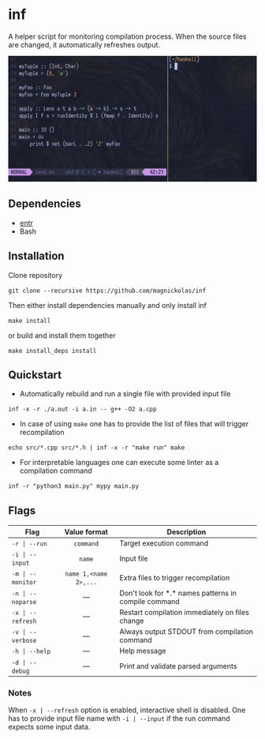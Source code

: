 # inf

A helper script for monitoring compilation process.
When the source files are changed, it automatically refreshes output.

<img src="https://github.com/magnickolas/inf/blob/815abc8c51ec0afb5653211c557de662dad04bb6/extra/demo.gif" width="700">

## Dependencies

- [entr](https://github.com/eradman/entr)
- Bash

## Installation

Clone repository
```console
git clone --recursive https://github.com/magnickolas/inf
```

Then either install dependencies manually and only install inf
```console
make install
```
or build and install them together
```console
make install_deps install 
```

## Quickstart

- Automatically rebuild and run a single file with provided input file
```console
inf -x -r ./a.out -i a.in -- g++ -O2 a.cpp
 ```

- In case of using `make` one has to provide the list of files that will trigger recompilation
```console
echo src/*.cpp src/*.h | inf -x -r "make run" make
```

- For interpretable languages one can execute some linter as a compilation command
```console
inf -r "python3 main.py" mypy main.py
```

## Flags

| Flag              |     Value format      | Description                                                                                 |
| ----------------- |:---------------------:| ------------------------------------------------------------------------------------------- |
| `-r \| --run`     |       `command`       | Target execution command                                                                    |
| `-i \| --input`   |        `name`         | Input file                                                                                  |
| `-m \| --monitor` | `name 1,<name 2>,...` | Extra files to trigger recompilation                                                        |
| `-n \| --noparse` |           —           | Don't look for \*.\* names patterns in compile command                                      |
| `-x \| --refresh` |           —           | Restart compilation immediately on files change                                             |
| `-v \| --verbose` |           —           | Always output STDOUT from compilation command                                               |
| `-h \| --help`    |           —           | Help message                                                                                |
| `-d \| --debug`   |           —           | Print and validate parsed arguments                                                         |

### Notes
When `-x | --refresh` option is enabled, interactive shell is disabled. One has to provide input file name with `-i | --input` if the run command expects some input data.
